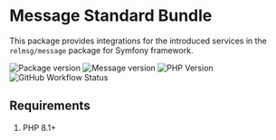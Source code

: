 # Message Standard Bundle

This package provides integrations for the introduced services in the `relmsg/message` package for Symfony framework.

![Package version](https://img.shields.io/packagist/v/relmsg/message-bundle?style=for-the-badge)
![Message version](https://img.shields.io/static/v1?label=Message%20version&message=2.0.0&color=blue&style=for-the-badge)
![PHP Version](https://img.shields.io/static/v1?label=PHP&message=^8.1&color=blue&style=for-the-badge)
![GitHub Workflow Status](https://img.shields.io/github/workflow/status/relmsg/message-bundle/PHPUnit?style=for-the-badge)

## Requirements

1. PHP 8.1+
